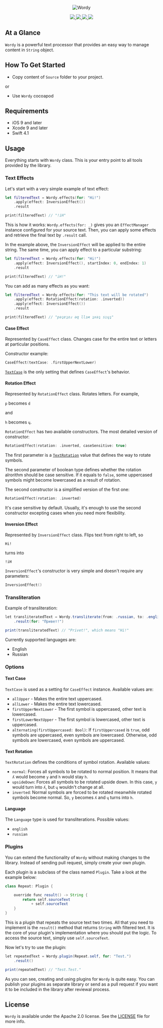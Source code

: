 <p align="center" >
	<img src="/Images/logo_2048_600.png" alt="Wordy" title="Wordy">
</p>
<p align="center">
	<a href="https://swift.org">
		<img src="https://img.shields.io/badge/Swift-4.1-orange.svg?style=flat">
	</a>
	<a href="https://cocoapods.org">
		<img src="https://img.shields.io/cocoapods/v/Wordy.svg">
	</a>
	<a href="https://cocoapods.org">
		<img src="https://img.shields.io/cocoapods/dt/Wordy.svg">
	</a>
	<a href="https://tldrlegal.com/license/mit-license">
		<img src="https://img.shields.io/badge/License-Apache 2.0-blue.svg?style=flat">
	</a>
</p>

## At a Glance

`Wordy` is a powerful text processor that provides an easy way to manage content in `String` object.

## How To Get Started

- Copy content of `Source` folder to your project.

or

- Use `Wordy` cocoapod

## Requirements

* iOS 9 and later
* Xcode 9 and later
* Swift 4.1

## Usage

Everything starts with `Wordy` class. This is your entry point to all tools provided by the library.

### Text Effects

Let's start with a very simple example of text effect:

```swift
let filteredText = Wordy.effects(for: "Hi!")
    .apply(effect: InversionEffect())
    .result

print(filteredText) // "!iH"
```

This is how it works: `Wordy.effects(for: _)` gives you an `EffectManager` instance configured for your source text. Then, you can apply some effects and retrieve the final text by `.result` call.

In the example above, the `InversionEffect` will be applied to the entire string. The same time, you can apply effect to a particular substring:

```swift
let filteredText = Wordy.effects(for: "Hi!")
    .apply(effect: InversionEffect(), startIndex: 0, endIndex: 1)
    .result

print(filteredText) // "iH!"
```

You can add as many effects as you want:

```swift
let filteredText = Wordy.effects(for: "This text will be rotated")
    .apply(effect: RotationEffect(rotation: .inverted))
    .apply(effect: InversionEffect())
    .result

print(filteredText) // "рǝʇɐʇоɹ ǝq llıм ʇxǝʇ sıɥʇ"
```

#### Case Effect

Represented by `CaseEffect` class. Changes case for the entire text or letters at particular positions.

Constructor example:

```swift
CaseEffect(textCase: .firstUpperNextLower)
```

[`TextCase`](#text-case) is the only setting that defines `CaseEffect`'s behavior.

#### Rotation Effect

Represented by `RotationEffect` class. Rotates letters. For example,

`p` becomes `d`

and

`h` becomes `ɥ`.

`RotationEffect` has two available constructors. The most detailed version of constructor:

```swift
RotationEffect(rotation: .inverted, caseSensitive: true)
```

The first parameter is a [`TextRotation`](#text-rotation) value that defines the way to rotate symbols.

The second parameter of boolean type defines whether the rotation alrorithm should be case sensitive. If it equals to `false`, some uppercased symbols might become lowercased as a result of rotation.

The second constructor is a simplified version of the first one:

```swift
RotationEffect(rotation: .inverted)
```

It's case sensitive by default. Usually, it's enough to use the second constructor excepting cases when you need more flexibility.

#### Inversion Effect

Represented by `InversionEffect` class. Flips text from right to left, so

`Hi!`

turns into

`!iH`

`InversionEffect`'s constructor is very simple and doesn't require any parameters:

```swift
InversionEffect()
```

### Transliteration

Example of transliteration:

```java
let transliteratedText = Wordy.transliterate(from: .russian, to: .english)
    .result(for: "Привет!")

print(transliteratedText) // "Privet!", which means "Hi!"
```

Currently supported languages are:

- English
- Russian

### Options

#### Text Case

`TextCase` is used as a setting for `CaseEffect` instance. Available values are:

- `allUpper` - Makes the entire text uppercased.
- `allLower` - Makes the entire text lowercased.
- `firstUpperNextLower` - The first symbol is uppercased, other text is lowercased.
- `firstLowerNextUpper` - The first symbol is lowercased, other text is uppercased.
- `alternating(firstUppercased: Bool)`: If `firstUppercased` is `true`, odd symbols are uppercased, even symbols are lowercased. Otherwise, odd symbols are lowercased, even symbols are uppercased.

#### Text Rotation

`TextRotation` defines the conditions of symbol rotation. Available values:

- `normal`: Forces all symbols to be rotated to normal position. It means that `ʎ` would become `y` and `h` would stay `h`.
- `upsideDown`: Forces all symbols to be rotated upside down. In this case, `y` would turn into `ʎ`, but `ɥ` wouldn't change at all.
- `inverted`: Normal symbols are forced to be rotated meanwhile rotated symbols become normal. So, `y` becomes `ʎ` and `ɥ` turns into `h`.

#### Language

The `Language` type is used for transliterations. Possible values:

- `english`
- `russian`

### Plugins

You can extend the functionality of `Wordy` without making changes to the library. Instead of sending pull request, simply create your own plugin.

Each plugin is a subclass of the class named `Plugin`. Take a look at the example below:

```java
class Repeat: Plugin {

    override func result() -> String {
        return self.sourceText
            + self.sourceText
    }
}
```

This is a plugin that repeats the source text two times. All that you need to implement is the `result()` method that returns `String` with filtered text. It is the core of your plugin's implementation where you should put the logic. To access the source text, simply use `self.sourceText`.

Now let's try to use the plugin:

```java
let repeatedText = Wordy.plugin(Repeat.self, for: "Test.")
    .result()

print(repeatedText) // "Test.Test."
```

As you can see, creating and using plugins for `Wordy` is quite easy. You can publish your plugins as separate library or send as a pull request if you want it to be included in the library after reviewal process.

## License

`Wordy` is available under the Apache 2.0 license. See the [LICENSE](./LICENSE) file for more info.
